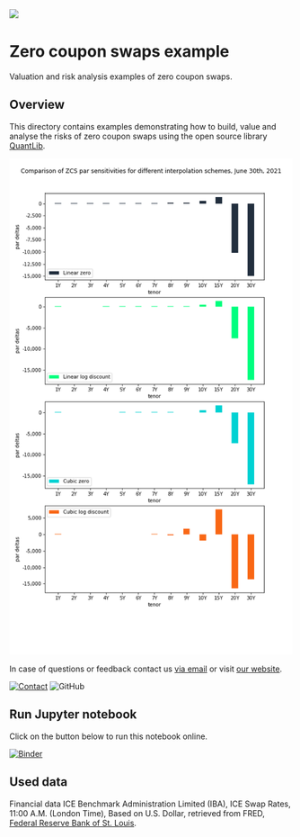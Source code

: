 <img width="25%" src="https://uploads-ssl.webflow.com/5fe3e7bd2382b0d5adcf9755/5fe45f175b0aa8f5fde8da09_basispoint_jade.png">

# Zero coupon swaps example

Valuation and risk analysis examples of zero coupon swaps.

## Overview

This directory contains examples demonstrating how to build, value and analyse the risks of zero coupon swaps using the open source library [QuantLib](https://www.quantlib.org/).

![](graphs/sensitivities.png)

In case of questions or feedback contact us [via email](mailto:info@basispoint.io) or visit [our website](https://basispoint.io).

[![Contact](https://img.shields.io/badge/Contact-Email-lightgrey?style=flat-square)](mailto:info@basispoint.io)
![GitHub](https://img.shields.io/github/license/basis-point/jupyter-examples?style=flat-square)

## Run Jupyter notebook

Click on the button below to run this notebook online.

[![Binder](https://mybinder.org/badge_logo.svg)](https://mybinder.org/v2/gh/basis-point/jupyter-examples/master?filepath=%2Fnotebooks%2Fzero_coupon_swaps%2Fzero_coupon_swaps_example.ipynb)

## Used data

Financial data ICE Benchmark Administration Limited (IBA), ICE Swap Rates, 11:00 A.M. (London Time), Based on U.S. Dollar, retrieved from FRED, [Federal Reserve Bank of St. Louis](https://fred.stlouisfed.org/).
